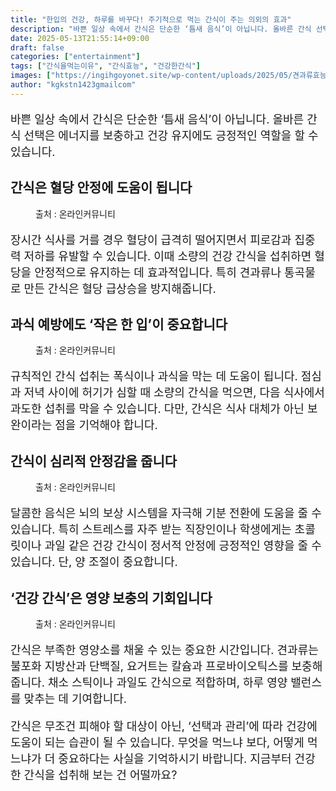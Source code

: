 ```yaml
---
title: "한입의 건강, 하루를 바꾸다! 주기적으로 먹는 간식이 주는 의외의 효과"
description: "바쁜 일상 속에서 간식은 단순한 ‘틈새 음식’이 아닙니다. 올바른 간식 선택은 에너지를 보충하고 건강 유지에도 긍정적인 역할을 할 수 있습니다."
date: 2025-05-13T21:55:14+09:00
draft: false
categories: ["entertainment"]
tags: ["간식을먹는이유", "간식효능", "건강한간식"]
images: ["https://ingihgoyonet.site/wp-content/uploads/2025/05/견과류효능-1024x683.jpg", "https://ingihgoyonet.site/wp-content/uploads/2025/05/간식-1024x683.jpg", "https://ingihgoyonet.site/wp-content/uploads/2025/05/건강한간식-1024x683.jpg", "https://ingihgoyonet.site/wp-content/uploads/2025/05/과일-1-1024x768.jpg"]
author: "kgkstn1423gmailcom"
---
```


<p style="font-size:18px">바쁜 일상 속에서 간식은 단순한 ‘틈새 음식’이 아닙니다. 올바른 간식 선택은 에너지를 보충하고 건강 유지에도 긍정적인 역할을 할 수 있습니다.</p> <h2 >간식은 혈당 안정에 도움이 됩니다</h2> <figure ><img src="https://ingihgoyonet.site/wp-content/uploads/2025/05/견과류효능-1024x683.jpg" alt="" style="aspect-ratio:16/9;object-fit:cover"/><figcaption >출처 : 온라인커뮤니티</figcaption></figure> <p style="font-size:18px">장시간 식사를 거를 경우 혈당이 급격히 떨어지면서 피로감과 집중력 저하를 유발할 수 있습니다. 이때 소량의 건강 간식을 섭취하면 혈당을 안정적으로 유지하는 데 효과적입니다. 특히 견과류나 통곡물로 만든 간식은 혈당 급상승을 방지해줍니다.</p> <h2 >과식 예방에도 ‘작은 한 입’이 중요합니다</h2> <figure ><img src="https://ingihgoyonet.site/wp-content/uploads/2025/05/간식-1024x683.jpg" alt="" style="aspect-ratio:16/9;object-fit:cover"/><figcaption >출처 : 온라인커뮤니티</figcaption></figure> <p style="font-size:18px">규칙적인 간식 섭취는 폭식이나 과식을 막는 데 도움이 됩니다. 점심과 저녁 사이에 허기가 심할 때 소량의 간식을 먹으면, 다음 식사에서 과도한 섭취를 막을 수 있습니다. 다만, 간식은 식사 대체가 아닌 보완이라는 점을 기억해야 합니다.</p> <h2 >간식이 심리적 안정감을 줍니다</h2> <figure ><img src="https://ingihgoyonet.site/wp-content/uploads/2025/05/건강한간식-1024x683.jpg" alt="" style="aspect-ratio:16/9;object-fit:cover"/><figcaption >출처 : 온라인커뮤니티</figcaption></figure> <p style="font-size:18px">달콤한 음식은 뇌의 보상 시스템을 자극해 기분 전환에 도움을 줄 수 있습니다. 특히 스트레스를 자주 받는 직장인이나 학생에게는 초콜릿이나 과일 같은 건강 간식이 정서적 안정에 긍정적인 영향을 줄 수 있습니다. 단, 양 조절이 중요합니다.</p> <h2 >‘건강 간식’은 영양 보충의 기회입니다</h2> <figure ><img src="https://ingihgoyonet.site/wp-content/uploads/2025/05/과일-1-1024x768.jpg" alt="" style="aspect-ratio:16/9;object-fit:cover"/><figcaption >출처 : 온라인커뮤니티</figcaption></figure> <p style="font-size:18px">간식은 부족한 영양소를 채울 수 있는 중요한 시간입니다. 견과류는 불포화 지방산과 단백질, 요거트는 칼슘과 프로바이오틱스를 보충해 줍니다. 채소 스틱이나 과일도 간식으로 적합하며, 하루 영양 밸런스를 맞추는 데 기여합니다.</p> <p style="font-size:18px">간식은 무조건 피해야 할 대상이 아닌, ‘선택과 관리’에 따라 건강에 도움이 되는 습관이 될 수 있습니다. 무엇을 먹느냐 보다, 어떻게 먹느냐가 더 중요하다는 사실을 기억하시기 바랍니다. 지금부터 건강한 간식을 섭취해 보는 건 어떨까요?</p>
